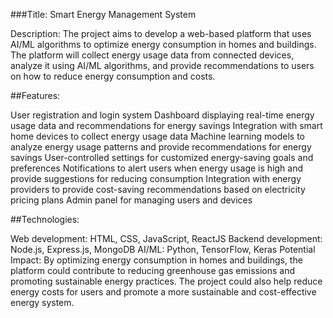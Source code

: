 ###Title: Smart Energy Management System

Description: The project aims to develop a web-based platform that uses AI/ML algorithms to optimize energy consumption in homes and buildings. The platform will collect energy usage data from connected devices, analyze it using AI/ML algorithms, and provide recommendations to users on how to reduce energy consumption and costs.

##Features:

User registration and login system
Dashboard displaying real-time energy usage data and recommendations for energy savings
Integration with smart home devices to collect energy usage data
Machine learning models to analyze energy usage patterns and provide recommendations for energy savings
User-controlled settings for customized energy-saving goals and preferences
Notifications to alert users when energy usage is high and provide suggestions for reducing consumption
Integration with energy providers to provide cost-saving recommendations based on electricity pricing plans
Admin panel for managing users and devices

##Technologies:

Web development: HTML, CSS, JavaScript, ReactJS
Backend development: Node.js, Express.js, MongoDB
AI/ML: Python, TensorFlow, Keras
Potential Impact: By optimizing energy consumption in homes and buildings, the platform could contribute to reducing greenhouse gas emissions and promoting sustainable energy practices. The project could also help reduce energy costs for users and promote a more sustainable and cost-effective energy system.
